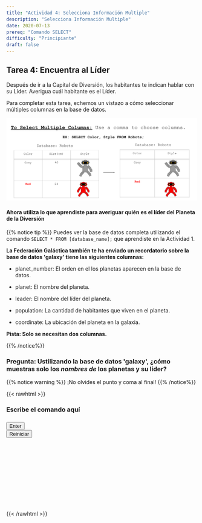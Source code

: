 ```yaml
---
title: "Actividad 4: Selecciona Información Multiple"
description: "Selecciona Información Multiple"
date: 2020-07-13
prereq: "Comando SELECT"
difficulty: "Principiante"
draft: false
---
```

<!-- Links for javascript and CSS needed for drop down logic -->
<link rel="stylesheet" href="../default/_default.css" type="text/css"></link>
<link rel="stylesheet" href="../default/_type.css" type="text/css"></link>
<script type="text/javascript" src="../default/alasql.js"></script>
<script type="text/javascript" src="_activity4.js"></script>
<script type="text/javascript" src="../default/db.js"></script>
<script type="text/javascript" src="../default/_default.js"></script>
<script type="text/javascript" src="../default/_type.js"></script>


## Tarea 4: Encuentra al Líder

Después de ir a la Capital de Diversión, los habitantes te indican hablar con su Líder. Averigua cuál habitante es el Líder. 

Para completar esta tarea, echemos un vistazo a cómo seleccionar múltiples columnas en la base de datos. 

![Commas](assets/Commas.png)

#### Ahora utiliza lo que aprendiste para averiguar quién es el líder del Planeta de la Diversión

{{% notice tip %}}
Puedes ver la base de datos completa utilizando el comando `SELECT * FROM [database_name];` que aprendiste en la Actividad 1.

**La Federación Galáctica también te ha enviado un recordatorio sobre la base de datos 'galaxy' tiene las siguientes columnas:**

* planet_number: El orden en el los planetas aparecen en la base de datos. 

* planet: El nombre del planeta. 

* leader: El nombre del líder del planeta. 

* population: La cantidad de habitantes que viven en el planeta.

* coordinate: La ubicación del planeta en la galaxia.

**Pista: Solo se necesitan dos columnas.**

{{% /notice%}}

### Pregunta: Ustilizando la base de datos 'galaxy', ¿cómo muestras solo los _nombres de_ los planetas y su líder?

{{% notice warning %}}
¡No olvides el punto y coma al final!
{{% /notice%}}

<!-- SQL Type In Activity -->
{{< rawhtml >}}
  <div class="content_scaler">
    <div class="terminal_div" id="terminal_div">
      <div class = "outer">
        <h3 id = "commands" contenteditable="true" onclick="placeholder()">Escribe el comando aquí</h3>
      </div>
      <div class = "prev">
        <h3 id = "prev"></h3>
      </div>
        <div style="clear: both;"></div> 
      <button class="button button1" onclick="sql()"> Enter </button>
      <div style="clear: both;"></div> 
      <button class = "button reset" onclick="reset()">Reiniciar</button>
    </div> <!-- terminal_div -->
  </div> <!-- content_scaler -->
  <div style="clear: both;"></div> 
  <h1 class="error" id="sqlcommand" style="visibility:hidden"><strong>ERROR ENTRADA INVÁLIDA</strong></h1>
  <table id="table">
    <tr>
    </tr>
  </table>
  <h4 id="story"></h4>
  
  <!-- Tells User to continue mission -->
  <div class="resume_plot" id="resume_plot" style="visibility:hidden">
    <p>¡Encontraste el comando correcto para mostrar todos los planetas y sus líderes!</p>
    <div class="alert">
      <span id="check">&#10003;</span>
      ¡Has completado la tarea!¡Continúa a la siguiente misión!
    </div>
  </div>
  
{{< /rawhtml >}}

